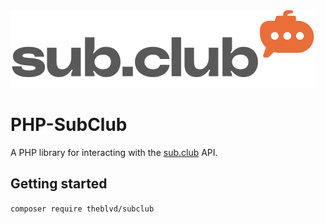 <picture>
  <source media="(prefers-color-scheme: dark)" srcset="././assets/logo-dark.svg">
  <img alt="Sub.club" src="./assets/logo-light.svg">
</picture>

# PHP-SubClub

A PHP library for interacting with the [sub.club](https://sub.club) API.

## Getting started

`composer require theblvd/subclub`
